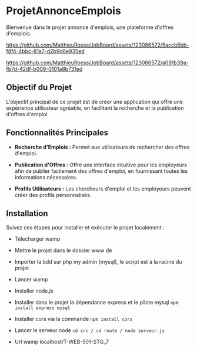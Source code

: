 # ProjetAnnonceEmplois

Bienvenue dans le projet annonce d'emplois, une plateforme d'offres d'emplois.

https://github.com/MatthieuRoess/JobBoard/assets/123086572/5accb5bb-f8f4-4bbc-81a7-d2b9d6e935ed



https://github.com/MatthieuRoess/JobBoard/assets/123086572/a091b39a-fb7d-42df-b009-0101a8b731ed



## Objectif du Projet

L'objectif principal de ce projet est de créer une application qui offre une expérience utilisateur agréable, en facilitant la recherche et la publication d'offres d'emploi.

## Fonctionnalités Principales

- **Recherche d'Emplois :** Permet aux utilisateurs de rechercher des offres d'emploi.

- **Publication d'Offres :** Offre une interface intuitive pour les employeurs afin de publier facilement des offres d'emploi, en fournissant toutes les informations nécessaires.

- **Profils Utilisateurs :** Les chercheurs d'emploi et les employeurs peuvent créer des profils personnalisés.
  
## Installation

Suivez ces étapes pour installer et exécuter le projet localement :

- Télecharger wamp

- Mettre le projet dans le dossier www de 

- Importer la bdd sur php my admin (mysql), le script est à la racine du projet

- Lancer wamp

- Installer node.js

- Installer dans le projet la dépendance express et le pilote mysql `npm install express mysql`

- Installer cors via la commande `npm install cors`

- Lancer le serveur node `cd src / cd route / node serveur.js`

- Url wamp localhost/T-WEB-501-STG_7

